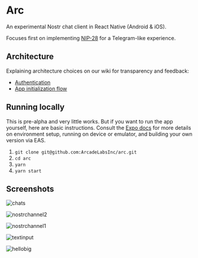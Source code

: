 # Arc

An experimental Nostr chat client in React Native (Android & iOS).

Focuses first on implementing [NIP-28](https://github.com/nostr-protocol/nips/blob/master/28.md) for a Telegram-like experience.

## Architecture

Explaining architecture choices on our wiki for transparency and feedback:

- [Authentication](https://github.com/ArcadeLabsInc/arc/wiki/Authentication)
- [App initialization flow](https://github.com/ArcadeLabsInc/arc/wiki/App-initialization-flow)

## Running locally

This is pre-alpha and very little works. But if you want to run the app yourself, here are basic instructions. Consult the [Expo docs](https://docs.expo.dev/) for more details on environment setup, running on device or emulator, and building your own version via EAS.

1. `git clone git@github.com:ArcadeLabsInc/arc.git`
2. `cd arc`
3. `yarn`
4. `yarn start`

## Screenshots

![chats](https://user-images.githubusercontent.com/14167547/209855695-e8597eb9-7850-4904-9e92-1d9f42424a4a.png)

![nostrchannel2](https://user-images.githubusercontent.com/14167547/209855373-369cd926-6f92-468f-b2cd-ae9652529a91.png)

![nostrchannel1](https://user-images.githubusercontent.com/14167547/209855320-bcdc2faa-9468-4ccb-958f-b9363deac610.png)

![textinput](https://user-images.githubusercontent.com/14167547/209863990-54c869d7-9f2a-4db2-87fc-adc1f9156546.png)

![hellobig](https://user-images.githubusercontent.com/14167547/209897480-1265d097-aff5-490e-aaab-289be2c1999c.png)
